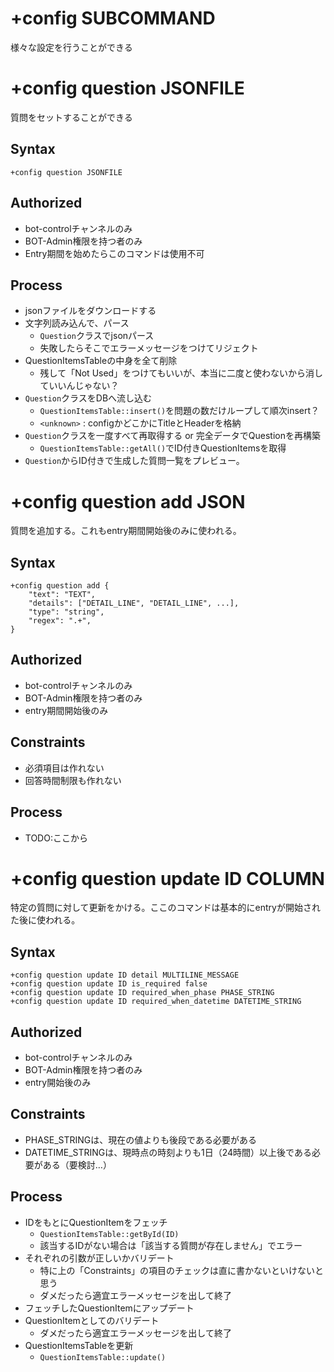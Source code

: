 # +config SUBCOMMAND
様々な設定を行うことができる

# +config question JSONFILE
質問をセットすることができる

## Syntax

```
+config question JSONFILE
```

## Authorized
- bot-controlチャンネルのみ
- BOT-Admin権限を持つ者のみ
- Entry期間を始めたらこのコマンドは使用不可

## Process
- jsonファイルをダウンロードする
- 文字列読み込んで、パース
    - `Question`クラスでjsonパース
    - 失敗したらそこでエラーメッセージをつけてリジェクト
- QuestionItemsTableの中身を全て削除
    - 残して「Not Used」をつけてもいいが、本当に二度と使わないから消していいんじゃない？
- `Question`クラスをDBへ流し込む
    - `QuestionItemsTable::insert()`を問題の数だけループして順次insert？
    - `<unknown>` : configかどこかにTitleとHeaderを格納
- `Question`クラスを一度すべて再取得する or 完全データでQuestionを再構築
    - `QuestionItemsTable::getAll()`でID付きQuestionItemsを取得
- `Question`からID付きで生成した質問一覧をプレビュー。

# +config question add JSON

質問を追加する。これもentry期間開始後のみに使われる。

## Syntax

```
+config question add {
    "text": "TEXT",
    "details": ["DETAIL_LINE", "DETAIL_LINE", ...],
    "type": "string",
    "regex": ".+",
}
```

## Authorized
- bot-controlチャンネルのみ
- BOT-Admin権限を持つ者のみ
- entry期間開始後のみ

## Constraints
- 必須項目は作れない
- 回答時間制限も作れない

## Process
- TODO:ここから

# +config question update ID COLUMN

特定の質問に対して更新をかける。ここのコマンドは基本的にentryが開始された後に使われる。

## Syntax

```
+config question update ID detail MULTILINE_MESSAGE
+config question update ID is_required false
+config question update ID required_when_phase PHASE_STRING
+config question update ID required_when_datetime DATETIME_STRING
```

## Authorized
- bot-controlチャンネルのみ
- BOT-Admin権限を持つ者のみ
- entry開始後のみ

## Constraints
- PHASE_STRINGは、現在の値よりも後段である必要がある
- DATETIME_STRINGは、現時点の時刻よりも1日（24時間）以上後である必要がある（要検討…）

## Process
- IDをもとにQuestionItemをフェッチ
    - `QuestionItemsTable::getById(ID)`
    - 該当するIDがない場合は「該当する質問が存在しません」でエラー
- それぞれの引数が正しいかバリデート
    - 特に上の「Constraints」の項目のチェックは直に書かないといけないと思う
    - ダメだったら適宜エラーメッセージを出して終了
- フェッチしたQuestionItemにアップデート
- QuestionItemとしてのバリデート
    - ダメだったら適宜エラーメッセージを出して終了
- QuestionItemsTableを更新
    - `QuestionItemsTable::update()`


